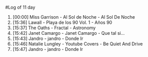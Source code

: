 #Log of 11 day

1. [00:00] Miss Garrison - Al Sol de Noche - Al Sol De Noche
1. [15:36] Lawall - Playa de los 90 Vol. 1 - Años 90
1. [15:37] The Oaths - Fractal - Astronomy
1. [15:42] Janet Camargo - Janet Camargo - Que tal si...
1. [15:43] Jandro - jandro - Donde Ir
1. [15:46] Natalie Lungley - Youtube Covers - Be Quiet And Drive
1. [15:47] Jandro - jandro - Donde Ir
